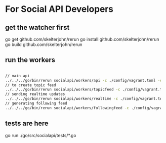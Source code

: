 # For Social API Developers

## get the watcher first
go get github.com/skelterjohn/rerun
go install github.com/skelterjohn/rerun
go build github.com/skelterjohn/rerun

## run the workers

``` sh

// main api
../../../go/bin/rerun socialapi/workers/api -c ./config/vagrant.toml -d
// to create topic feed
../../../go/bin/rerun socialapi/workers/topicfeed -c ./config/vagrant.toml -d
// sending realtime updates
../../../go/bin/rerun socialapi/workers/realtime -c ./config/vagrant.toml -d
// generating following feed
../../../go/bin/rerun socialapi/workers/followingfeed -c ./config/vagrant.toml -d

```

## tests are here
go run ./go/src/socialapi/tests/*.go
